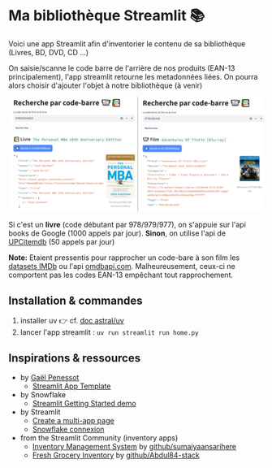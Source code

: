 # Ma bibliothèque Streamlit 📚

Voici une app Streamlit afin d'inventorier le contenu de sa bibliothèque (Livres, BD, DVD, CD ...)

On saisie/scanne le code barre de l'arrière de nos produits (EAN-13 principalement), l'app streamlit retourne les metadonnées liées.
On pourra alors choisir d'ajouter l'objet à notre bibliothèque (à venir)

![demo_recherche_codebarre](./demo_recherche_codebarre.png)

Si c'est un **livre** (code débutant par 978/979/977), on s'appuie sur l'api books de Google (1000 appels par jour). **Sinon**, on utilise l'api de [UPCitemdb](https://www.upcitemdb.com/api/explorer#!/lookup/get_trial_lookup) (50 appels par jour)

**Note:** Etaient pressentis pour rapprocher un code-bare à son film les [datasets IMDb](https://developer.imdb.com/non-commercial-datasets/) ou l'api [omdbapi.com](https://www.omdbapi.com). Malheureusement, ceux-ci ne comportent pas les codes EAN-13 empêchant tout rapprochement.


## Installation & commandes

1. installer uv 👉 cf. [doc astral/uv](https://docs.astral.sh/uv/getting-started/installation/)
2. lancer l'app streamlit : `uv run streamlit run home.py`


## Inspirations & ressources

- by [Gaël Penessot](https://github.com/gpenessot)
  - [Streamlit App Template](https://github.com/gpenessot/streamlit-app-template)
- by Snowflake
  - [Streamlit Getting Started demo](https://docs.snowflake.com/en/developer-guide/streamlit/getting-started#build-your-first-sis-app)
- by Streamlit
  - [Create a multi-app page](https://docs.streamlit.io/get-started/tutorials/create-a-multipage-app)
  - [Snowflake connexion](https://docs.streamlit.io/develop/tutorials/databases/snowflake#write-your-streamlit-app)
- from the Streamlit Community (inventory apps)
  - [Inventory Management System](https://sumaiyaansarihere-inventory-management-system-app-ovsbbn.streamlit.app) by [github/sumaiyaansarihere](https://github.com/sumaiyaansarihere/Inventory-Management-System)
  - [Fresh Grocery Inventory](https://your-repository-name-5p5a7eh584xfpqjrqizvvh.streamlit.app/) by [github/Abdul84-stack](https://github.com/Abdul84-stack/grocery-inventory-app)